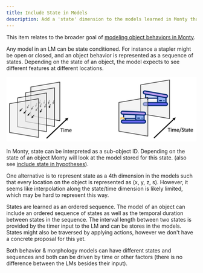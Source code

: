 ```yaml
---
title: Include State in Models
description: Add a 'state' dimension to the models learned in Monty that conditions which features to expect at what locations.
---
```


This item relates to the broader goal of [modeling object behaviors in Monty](../../theory/recent-progress/object-behaviors.md#implementation-in-monty).

Any model in an LM can be state conditioned. For instance a stapler might be open or closed, and an object behavior is represented as a sequence of states. Depending on the state of an object, the model expects to see different features at different locations.

![Both behavior (left) and morphology models can be state-conditioned. This means that depending on the state, different features/changes are expected at different locations. State might be traversed through passing time or by applying actions.](../../figures/theory/state_conditioning.png#width=600px)

In Monty, state can be interpreted as a sub-object ID. Depending on the state of an object Monty will look at the model stored for this state. (also see [include state in hypotheses](include-state-in-hypotheses.md)). 

One alternative is to represent state as a 4th dimension in the models such that every location on the object is represented as (x, y, z, s). However, it seems like interpolation along the state/time dimension is likely limited, which may be hard to represent this way.

States are learned as an ordered sequence. The model of an object can include an ordered sequence of states as well as the temporal duration between states in the sequence. The interval length between two states is provided by the timer input to the LM and can be stores in the models. States might also be traversed by applying actions, however we don't have a concrete proposal for this yet.

Both behavior & morphology models can have different states and sequences and both can be driven by time or other factors (there is no difference between the LMs besides their input).